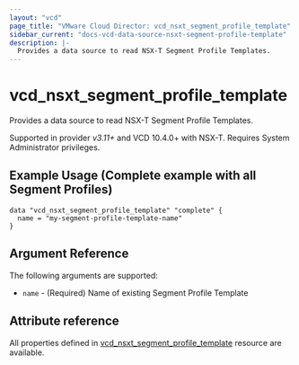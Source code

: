 ```yaml
---
layout: "vcd"
page_title: "VMware Cloud Director: vcd_nsxt_segment_profile_template"
sidebar_current: "docs-vcd-data-source-nsxt-segment-profile-template"
description: |-
  Provides a data source to read NSX-T Segment Profile Templates.
---
```


# vcd\_nsxt\_segment\_profile\_template

Provides a data source to read NSX-T Segment Profile Templates.

Supported in provider *v3.11+* and VCD 10.4.0+ with NSX-T. Requires System Administrator privileges.

## Example Usage (Complete example with all Segment Profiles)

```hcl
data "vcd_nsxt_segment_profile_template" "complete" {
  name = "my-segment-profile-template-name"
}
```

## Argument Reference

The following arguments are supported:

* `name` - (Required) Name of existing Segment Profile Template

## Attribute reference

All properties defined in [vcd_nsxt_segment_profile_template](/providers/vmware/vcd/latest/docs/resources/nsxt_segment_profile_template)
resource are available.
